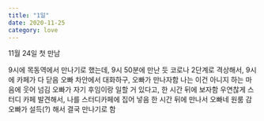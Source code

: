 ```yaml
---
title: "1일"
date: 2020-11-25
category: love
---
```


11월 24일 첫 만남

9시에 목동역에서 만나기로 했는데, 9시 50분에 만난 듯
코로나 2단계로 격상해서, 9시에 카페가 다 닫음
오빠 차안에서 대화하구, 오빠가 만나자함
나는 이건 아니지 하는 마음에 웃어 넘김
오빠가 자기 후임이랑 일할 거 있다고, 한 시간 뒤에 보자함
우연찮게 스터디 카페 발견해서, 나를 스터디카페에 집어 넣음
한 시간 뒤에 만나서 오빠네 원룸 감
오빠가 설득(?) 해서 결국 만나기로 함
